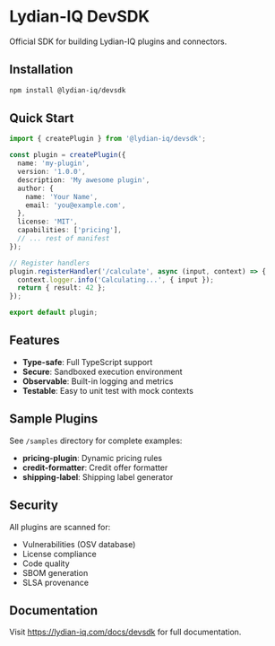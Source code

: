 # Lydian-IQ DevSDK

Official SDK for building Lydian-IQ plugins and connectors.

## Installation

```bash
npm install @lydian-iq/devsdk
```

## Quick Start

```typescript
import { createPlugin } from '@lydian-iq/devsdk';

const plugin = createPlugin({
  name: 'my-plugin',
  version: '1.0.0',
  description: 'My awesome plugin',
  author: {
    name: 'Your Name',
    email: 'you@example.com',
  },
  license: 'MIT',
  capabilities: ['pricing'],
  // ... rest of manifest
});

// Register handlers
plugin.registerHandler('/calculate', async (input, context) => {
  context.logger.info('Calculating...', { input });
  return { result: 42 };
});

export default plugin;
```

## Features

- **Type-safe**: Full TypeScript support
- **Secure**: Sandboxed execution environment
- **Observable**: Built-in logging and metrics
- **Testable**: Easy to unit test with mock contexts

## Sample Plugins

See `/samples` directory for complete examples:
- **pricing-plugin**: Dynamic pricing rules
- **credit-formatter**: Credit offer formatter
- **shipping-label**: Shipping label generator

## Security

All plugins are scanned for:
- Vulnerabilities (OSV database)
- License compliance
- Code quality
- SBOM generation
- SLSA provenance

## Documentation

Visit https://lydian-iq.com/docs/devsdk for full documentation.
